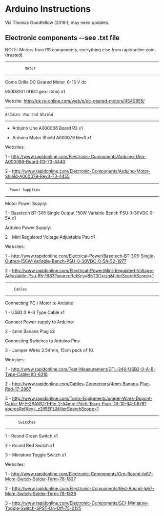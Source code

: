 # Arduino Instructions

Via Thomas Goodfellow (2016!); may need updates.

## Electronic components --see .txt file

NOTE: Motors from RS components, everything else from rapidonline.com (trusted).

----------------------------------

             Motor

----------------------------------

Como Drills DC Geared Motor, 6-15 V dc

950D8101 (810:1 gear ratio) x1

Website: http://uk.rs-online.com/web/p/dc-geared-motors/4540855/

----------------------------------
	Arduino Uno and Shield
----------------------------------
 
- Arduino Uno A000066 Board R3 x1

- Arduino Motor Shield A000079 Rev3 x1

Websites:

 1 - http://www.rapidonline.com/Electronic-Components/Arduino-Uno-A000066-Board-R3-73-4440

 2 - http://www.rapidonline.com/Electronic-Components/Arduino-Motor-Shield-A000079-Rev3-73-4455

----------------------------------
	  Power Supplies
----------------------------------

Motor Power Supply:

1 - Basetech BT-305 Single Output 150W Variable Bench PSU 0-30VDC 0-5A x1

Arduino Power Supply:

2 - Mini Regulated Voltage Adjustable Psu x1

Websites:

 1 - http://www.rapidonline.com/Electrical-Power/Basetech-BT-305-Single-Output-150W-Variable-Bench-PSU-0-30VDC-0-5A-52-1977

 2 - http://www.rapidonline.com/Electrical-Power/Mini-Regulated-Voltage-Adjustable-Psu-85-1683?sourceRefKey=B5T3Cxrzg&filterSearchScope=1
 
----------------------------------
  		Cables
----------------------------------

Connecting PC / Motor to Arduino:

1 - USB2.0 A-B Type Cable x1

Connect Power supply to Arduino:

2 - 4mm Banana Plug x2

Connecting Switches to Arduino Pins

3 - Jumper Wires 2.54mm, 15cm pack of 10.

Websites:

1 - http://www.rapidonline.com/Test-Measurement/GTL-246-USB2-0-A-B-Type-Cable-90-6316

2 - http://www.rapidonline.com/Cables-Connectors/4mm-Banana-Plug-Red-17-2887
 
3 - http://www.rapidonline.com/Tools-Equipment/Jumper-Wires-Dupont-Cable-M-F-26AWG-1-Pin-2-54mm-Pitch-15cm-Pack-Of-10-34-0679?sourceRefKey=_z2II5EFL&filterSearchScope=1

----------------------------------            
          Switches
----------------------------------

1 - Round Green Switch x1 

2 - Round Red Switch x1 

3 - Miniature Toggle Switch x1

Websites:

1 - http://www.rapidonline.com/Electronic-Components/Grn-Round-Ip67-Mom-Switch-Solder-Term-78-1837
 
2 - http://www.rapidonline.com/Electronic-Components/Red-Round-Ip67-Mom-Switch-Solder-Term-78-1836 
 
3 - http://www.rapidonline.com/Electronic-Components/SCI-Miniature-Toggle-Switch-SPST-On-Off-75-0125

